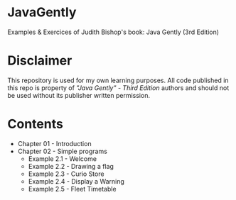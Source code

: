# JavaGently
Examples &amp; Exercices of Judith Bishop's book: Java Gently (3rd Edition)

# Disclaimer
This repository is used for my own learning purposes.
All code published in this repo is property of *"Java Gently" - Third Edition* authors and should not be used without its publisher written permission.

# Contents
* Chapter 01 - Introduction
* Chapter 02 - Simple programs
  * Example 2.1 - Welcome
  * Example 2.2 - Drawing a flag
  * Example 2.3 - Curio Store
  * Example 2.4 - Display a Warning
  * Example 2.5 - Fleet Timetable
